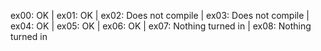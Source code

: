 ex00: OK | ex01: OK | ex02: Does not compile | ex03: Does not compile | ex04: OK | ex05: OK | ex06: OK | ex07: Nothing turned in | ex08: Nothing turned in
